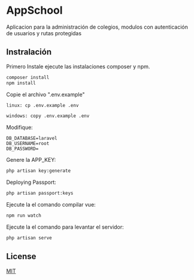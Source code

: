 # AppSchool

Aplicacion para la administración de colegios, modulos con autenticación de usuarios y rutas protegidas

## Instralación

Primero Instale ejecute las instalaciones composer y npm.

```bash
composer install
npm install
```
Copie el archivo ".env.example"
```bash
linux: cp .env.example .env
```
```cmd
windows: copy .env.example .env
```

Modifique:

```env
DB_DATABASE=laravel
DB_USERNAME=root
DB_PASSWORD=
```
Genere la APP_KEY:
```bash
php artisan key:generate
```
Deploying Passport:
```bash
php artisan passport:keys
```

Ejecute la el comando compilar vue:
```bash
npm run watch
```

Ejecute la el comando para levantar el servidor:
```bash
php artisan serve
```
## License
[MIT](https://choosealicense.com/licenses/mit/)